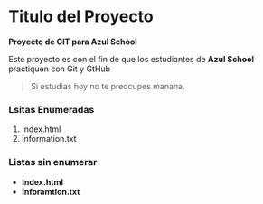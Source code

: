# Titulo del Proyecto
 **Proyecto de GIT para Azul School**

Este proyecto es con el fin de que los estudiantes de **Azul School** practiquen con Git y GtHub  

> Si estudias hoy no te preocupes manana.

### Lsitas Enumeradas
[//]:# (Listas enumeradas)

1. Index.html
2. information.txt

### Listas sin enumerar
[//]:# (Listas sin enumerar)
* **Index.html**
* **Inforamtion.txt**